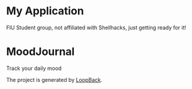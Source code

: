 # My Application

FIU Student group, not affiliated with Shellhacks, just getting ready for it!

# MoodJournal
Track your daily mood

The project is generated by [LoopBack](http://loopback.io).
